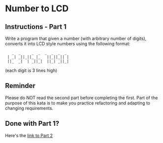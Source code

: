 # Number to LCD

## Instructions - Part 1

Write a program that given a number
(with arbitrary number of digits),
converts it into LCD style numbers using the following format:

```
   _  _     _  _  _  _  _  _  
 | _| _||_||_ |_   ||_||_|| |  
 ||_  _|  | _||_|  ||_| _||_|  
```

(each digit is 3 lines high)

## Reminder

Please do NOT read the second part before completing the first.
Part of the purpose of this kata is to make you practice
refactoring and adapting to changing requirements.

## Done with Part 1?

Here's the [link to Part 2](./InstructionsPart2.md)

